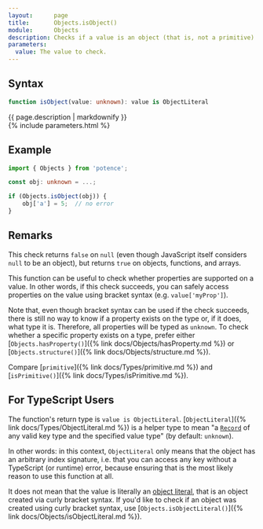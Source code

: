 ```yaml
---
layout:      page
title:       Objects.isObject()
module:      Objects
description: Checks if a value is an object (that is, not a primitive).
parameters:
  value: The value to check.
---
```

## Syntax

```ts
function isObject(value: unknown): value is ObjectLiteral
```

<div class="description">{{ page.description | markdownify }}</div>
{% include parameters.html %}

## Example

```ts
import { Objects } from 'potence';

const obj: unknown = ...;

if (Objects.isObject(obj)) {
    obj['a'] = 5;  // no error
}
```

## Remarks

This check returns `false` on `null` (even though JavaScript itself considers
`null` to be an object), but returns `true` on objects, functions, and arrays.

This function can be useful to check whether properties are supported on a
value. In other words, if this check succeeds, you can safely access properties
on the value using bracket syntax (e.g. `value['myProp']`).

Note that, even though bracket syntax can be used if the check succeeds, there
is still no way to know if a property exists on the type or, if it does, what
type it is. Therefore, all properties will be typed as `unknown`. To check
whether a specific property exists on a type, prefer either
[`Objects.hasProperty()`]({% link docs/Objects/hasProperty.md %}) or
[`Objects.structure()`]({% link docs/Objects/structure.md %}).

Compare [`primitive`]({% link docs/Types/primitive.md %}) and
[`isPrimitive()`]({% link docs/Types/isPrimitive.md %}).

## For TypeScript Users

The function's return type is `value is ObjectLiteral`.
[`ObjectLiteral`]({% link docs/Types/ObjectLiteral.md %})
is a helper type to mean "a
[`Record`](https://www.typescriptlang.org/docs/handbook/utility-types.html#recordkeystype)
of any valid key type and the specified value type" (by default: `unknown`).

In other words: in this context, `ObjectLiteral` only means that the object has
an arbitrary index signature, i.e. that you can access any key without a
TypeScript (or runtime) error, because ensuring that is the most likely reason
to use this function at all.

It does not mean that the value is literally an
[object literal](https://developer.mozilla.org/en-US/docs/Web/JavaScript/Guide/Grammar_and_types#Object_literals),
that is an object created via curly bracket syntax. If you'd like to check if an
object was created using curly bracket syntax, use
[`Objects.isObjectLiteral()`]({% link docs/Objects/isObjectLiteral.md %}).
